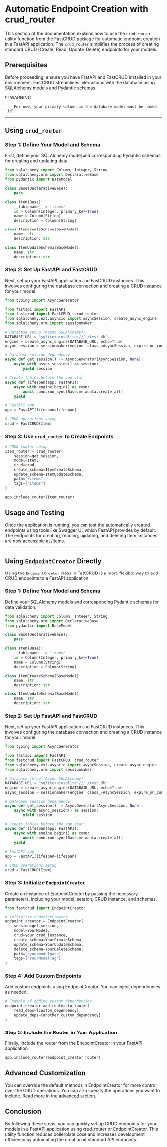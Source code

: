 # Automatic Endpoint Creation with crud_router

This section of the documentation explains how to use the `crud_router` utility function from the FastCRUD package for automatic endpoint creation in a FastAPI application. The `crud_router` simplifies the process of creating standard CRUD (Create, Read, Update, Delete) endpoints for your models.

## Prerequisites

Before proceeding, ensure you have FastAPI and FastCRUD installed in your environment. FastCRUD streamlines interactions with the database using SQLAlchemy models and Pydantic schemas.

!!! WARNING

        For now, your primary column in the database model must be named `id`.

---

## Using `crud_router`

### Step 1: Define Your Model and Schema

First, define your SQLAlchemy model and corresponding Pydantic schemas for creating and updating data.

```python title="models/item.py"
from sqlalchemy import Column, Integer, String
from sqlalchemy.orm import DeclarativeBase
from pydantic import BaseModel

class Base(DeclarativeBase):
    pass

class Item(Base):
    __tablename__ = 'items'
    id = Column(Integer, primary_key=True)
    name = Column(String)
    description = Column(String)

class ItemCreateSchema(BaseModel):
    name: str
    description: str

class ItemUpdateSchema(BaseModel):
    name: str
    description: str
```

### Step 2: Set Up FastAPI and FastCRUD

Next, set up your FastAPI application and FastCRUD instances. This involves configuring the database connection and creating a CRUD instance for your model.

```python
from typing import AsyncGenerator

from fastapi import FastAPI
from fastcrud import FastCRUD, crud_router
from sqlalchemy.ext.asyncio import AsyncSession, create_async_engine
from sqlalchemy.orm import sessionmaker

# Database setup (Async SQLAlchemy)
DATABASE_URL = "sqlite+aiosqlite:///./test.db"
engine = create_async_engine(DATABASE_URL, echo=True)
async_session = sessionmaker(engine, class_=AsyncSession, expire_on_commit=False)

# Database session dependency
async def get_session() -> AsyncGenerator[AsyncSession, None]:
    async with async_session() as session:
        yield session

# Create tables before the app start
async def lifespan(app: FastAPI):
    async with engine.begin() as conn:
        await conn.run_sync(Base.metadata.create_all)
    yield

# FastAPI app
app = FastAPI(lifespan=lifespan)

# CRUD operations setup
crud = FastCRUD(Item)
```

### Step 3: Use `crud_router` to Create Endpoints

```python
# CRUD router setup
item_router = crud_router(
    session=get_session,
    model=Item,
    crud=crud,
    create_schema=ItemCreateSchema,
    update_schema=ItemUpdateSchema,
    path="/items",
    tags=["Items"]
)

app.include_router(item_router)
```

## Usage and Testing

Once the application is running, you can test the automatically created endpoints using tools like Swagger UI, which FastAPI provides by default. The endpoints for creating, reading, updating, and deleting Item instances are now accessible at /items.

---

## Using `EndpointCreator` Directly

Using the `EndpointCreator` class in FastCRUD is a more flexible way to add CRUD endpoints to a FastAPI application.

### Step 1: Define Your Model and Schema

Define your SQLAlchemy models and corresponding Pydantic schemas for data validation.

```python title="models/item.py"
from sqlalchemy import Column, Integer, String
from sqlalchemy.orm import DeclarativeBase
from pydantic import BaseModel

class Base(DeclarativeBase):
    pass

class Item(Base):
    __tablename__ = 'items'
    id = Column(Integer, primary_key=True)
    name = Column(String)
    description = Column(String)

class ItemCreateSchema(BaseModel):
    name: str
    description: str

class ItemUpdateSchema(BaseModel):
    name: str
    description: str
```

### Step 2: Set Up FastAPI and FastCRUD

Next, set up your FastAPI application and FastCRUD instances. This involves configuring the database connection and creating a CRUD instance for your model.

```python
from typing import AsyncGenerator

from fastapi import FastAPI
from fastcrud import FastCRUD, crud_router
from sqlalchemy.ext.asyncio import AsyncSession, create_async_engine
from sqlalchemy.orm import sessionmaker

# Database setup (Async SQLAlchemy)
DATABASE_URL = "sqlite+aiosqlite:///./test.db"
engine = create_async_engine(DATABASE_URL, echo=True)
async_session = sessionmaker(engine, class_=AsyncSession, expire_on_commit=False)

# Database session dependency
async def get_session() -> AsyncGenerator[AsyncSession, None]:
    async with async_session() as session:
        yield session

# Create tables before the app start
async def lifespan(app: FastAPI):
    async with engine.begin() as conn:
        await conn.run_sync(Base.metadata.create_all)
    yield

# FastAPI app
app = FastAPI(lifespan=lifespan)

# CRUD operations setup
crud = FastCRUD(Item)
```

### Step 3: Initialize `EndpointCreator`

Create an instance of EndpointCreator by passing the necessary parameters, including your model, session, CRUD instance, and schemas.

```python
from fastcrud import EndpointCreator

# Initialize EndpointCreator
endpoint_creator = EndpointCreator(
    session=get_session,
    model=YourModel,
    crud=your_crud_instance,
    create_schema=YourCreateSchema,
    update_schema=YourUpdateSchema,
    delete_schema=YourDeleteSchema,
    path="/yourmodelpath",
    tags=["YourModelTag"]
)
```

### Step 4: Add Custom Endpoints

Add custom endpoints using EndpointCreator. You can inject dependencies as needed.

```python
# Example of adding custom dependencies
endpoint_creator.add_routes_to_router(
    read_deps=[custom_dependency],
    update_deps=[another_custom_dependency]
)

```

### Step 5: Include the Router in Your Application

Finally, include the router from the EndpointCreator in your FastAPI application.

```python
app.include_router(endpoint_creator.router)

```

## Advanced Customization

You can override the default methods in EndpointCreator for more control over the CRUD operations. You can also specify the operations you want to include. Read more in the [advanced section](../advanced/endpoint.md).

## Conclusion

By following these steps, you can quickly set up CRUD endpoints for your models in a FastAPI application using crud_router or EndpointCreator. This utility function reduces boilerplate code and increases development efficiency by automating the creation of standard API endpoints.
